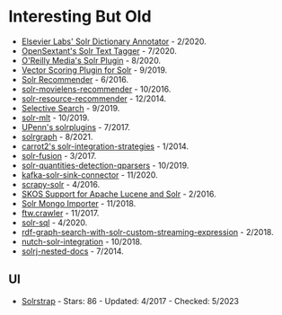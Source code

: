 # Interesting But Old
- [Elsevier Labs' Solr Dictionary Annotator](https://github.com/elsevierlabs-os/soda) - 2/2020.
- [OpenSextant's  Solr Text Tagger](https://github.com/OpenSextant/SolrTextTagger) - 7/2020.
- [O'Reilly Media's Solr Plugin](https://github.com/oreillymedia/ifpress-solr-plugin) - 8/2020.
- [Vector Scoring Plugin for Solr](https://github.com/saaay71/solr-vector-scoring) - 9/2019.
- [Solr Recommender](https://github.com/pferrel/solr-recommender) - 6/2016.
- [solr-movielens-recommender](https://github.com/o19s/solr-movielens-recommender) - 10/2016.
- [solr-resource-recommender](https://github.com/lacic/solr-resource-recommender) - 12/2014.
- [Selective Search](https://github.com/rajanim/selective-search) - 9/2019.
- [solr-mlt](https://github.com/dfdeshom/custom-mlt) - 10/2019.
- [UPenn's solrplugins](https://github.com/upenn-libraries/solrplugins) - 7/2017.
- [solrgraph](https://github.com/kwatters/solrgraph) - 8/2021.
- [carrot2's solr-integration-strategies](https://github.com/carrot2/solr-integration-strategies) - 1/2014.
- [solr-fusion](https://github.com/outermedia/solr-fusion) - 3/2017.
- [solr-quantities-detection-qparsers](https://github.com/SeaseLtd/solr-quantities-detection-qparsers) - 10/2019.
- [kafka-solr-sink-connector](https://github.com/bkatwal/kafka-solr-sink-connector) - 11/2020.
- [scrapy-solr](https://github.com/scalingexcellence/scrapy-solr) - 4/2016.
- [SKOS Support for Apache Lucene and Solr](https://github.com/behas/lucene-skos) - 2/2016.
- [Solr Mongo Importer](https://github.com/james75/SolrMongoImporter) - 11/2018.
- [ftw.crawler](https://github.com/4teamwork/ftw.crawler) - 11/2017.
- [solr-sql](https://github.com/bluejoe2008/solr-sql) - 4/2020.
- [rdf-graph-search-with-solr-custom-streaming-expression](https://github.com/spoddutur/rdf-graph-search-with-solr-custom-streaming-expression) - 2/2018.
- [nutch-solr-integration](https://github.com/basraven/nutch-solr-integration) - 10/2018.
- [solrj-nested-docs](https://github.com/lucidworks/solrj-nested-docs) - 7/2014.

## UI
- [Solrstrap](https://github.com/fergiemcdowall/solrstrap) - Stars: 86 - Updated: 4/2017 - Checked: 5/2023

